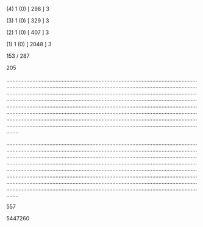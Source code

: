 (4) 1 (0) [ 298 ] 3 


(3) 1 (0) [ 329 ] 3 


(2) 1 (0) [ 407 ] 3 


(1) 1 (0) [ 2048 ] 3 


153 / 287 


205 


........................................................................................................................................................................................................................................................................................................................................................................................................................................................................................................................................................................................................................................................................................................................................................................................................................................................................................................................................................................................................................................ 


 


........................................................................................................................................................................................................................................................................................................................................................................................................................................................................................................................................................................................................................................................................................................................................................................................................................................................................................................................................................................................................................................ 


 


557 


5447260 



